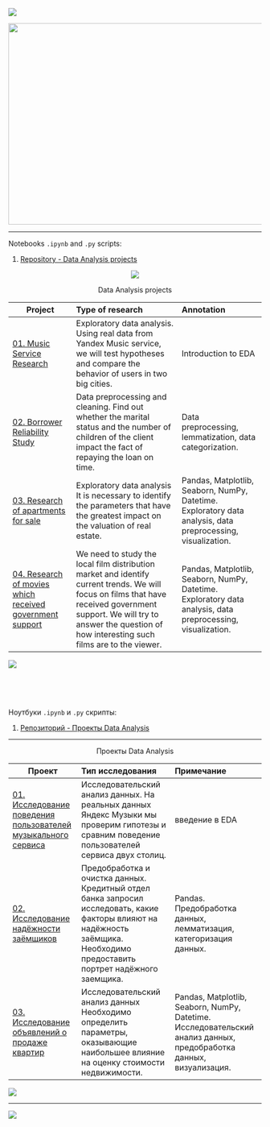 <a id='link6'></a>
<a id='ENG'></a>
<a href="#ENG"><img src='https://img.shields.io/badge/ENG-RUS-green'></a>

<p align="center"><img src='https://i.ibb.co/DYvDmbW/saas-metrics-1-scaled.jpg', width="640" height="400"></p>

__________________________________________________________________________________________________________________________


Notebooks `.ipynb` and `.py` scripts:

01. [Repository - Data Analysis projects](https://github.com/getgreater/Yandex-Practicum)  

<p align="center">
<img src='https://github-readme-stats.vercel.app/api/top-langs/?username=getgreater&show_icons=true&layout=compact&theme=tokyonight'/>
</p>

<p align="center"> Data Analysis projects</p align="center">

| **Project** | **Type of research** | **Annotation** | 
| -------------------- | :--------------------- |:---------------------------|
| [01. Music Service Research](https://github.com/getgreater/Yandex-Practicum/blob/main/1_big_city_music/Music_Project_EN.ipynb) | Exploratory data analysis. Using real data from Yandex Music service, we will test hypotheses and compare the behavior of users in two big cities. | Introduction to EDA | 
| [02. Borrower Reliability Study](https://github.com/getgreater/Yandex-Practicum/blob/main/2_reliability_of_the_borrower/Reliability_of_the_Borrower_Project_EN.ipynb) | Data preprocessing and cleaning. Find out whether the marital status and the number of children of the client impact the fact of repaying the loan on time. | Data preprocessing, lemmatization, data categorization. |
| [03. Research of apartments for sale](https://github.com/getgreater/Yandex-Practicum/blob/main/3_apartments_sale_research/Apartments_Sale_Research_EN.ipynb) | Exploratory data analysis It is necessary to identify the parameters that have the greatest impact on the valuation of real estate. | Pandas, Matplotlib, Seaborn, NumPy, Datetime. Exploratory data analysis, data preprocessing, visualization. |
| [04. Research of movies which received government support](https://github.com/getgreater/Yandex-Practicum/blob/main/4_govt_supported_movies_analysis/4_govt_supported_movies_analysis_EN.ipynb) | We need to study the local film distribution market and identify current trends. We will focus on films that have received government support. We will try to answer the question of how interesting such films are to the viewer. | Pandas, Matplotlib, Seaborn, NumPy, Datetime. Exploratory data analysis, data preprocessing, visualization. |

<a href="#link6"><img src='https://img.shields.io/badge/Back to top-&#x21A9-blue'></a>


<br>
<br>
<br>

<a id='RUS'></a>

Ноутбуки `.ipynb` и `.py` скрипты:

01. [Репозиторий - Проекты Data Analysis](https://github.com/getgreater/Yandex-Practicum)  


__________________________________________________________________________________________________________________________

<p align="center"> Проекты Data Analysis </p align="center">


| **Проект** | **Тип исследования** | **Примечание** |
| -------------------- | :--------------------- |:---------------------------|
| [01. Исследование поведения пользователей музыкального сервиса](https://nbviewer.org/github/getgreater/Yandex-Practicum/blob/main/1_big_city_music/Yandex_Music_Project_RU.ipynb) | Исследовательский анализ данных. На реальных данных Яндекс Музыки мы проверим гипотезы и сравним поведение пользователей сервиса двух столиц. | введение в EDA |
| [02. Исследование надёжности заёмщиков](https://github.com/getgreater/Yandex-Practicum/blob/main/2_reliability_of_the_borrower/Reliability_of_the_Borrower_Project_RU.ipynb) | Предобработка и очистка данных. Кредитный отдел банка запросил исследовать, какие факторы влияют на надёжность заёмщика. Необходимо предоставить портрет надёжного заемщика.| Pandas. Предобработка данных, лемматизация, категоризация данных.|
| [03. Исследование объявлений о продаже квартир](https://github.com/getgreater/Yandex-Practicum/blob/main/3_apartments_sale_research/Apartments_Sale_Research_RU.ipynb) | Исследовательский анализ данных Необходимо определить параметры, оказывающие наибольшее влияние на оценку стоимости недвижимости. | Pandas, Matplotlib, Seaborn, NumPy, Datetime. Исследовательский анализ данных, предобработка данных, визуализация.|

<a href="#link6"><img src='https://img.shields.io/badge/К началу-&#x21A9-blue'></a>
__________________________________________________________________________________________________________________________

<a id='RUS'></a>
<a id='link6'></a>

<a href="#ENG"><img src='https://img.shields.io/badge/ENG-RUS-green'></a>
